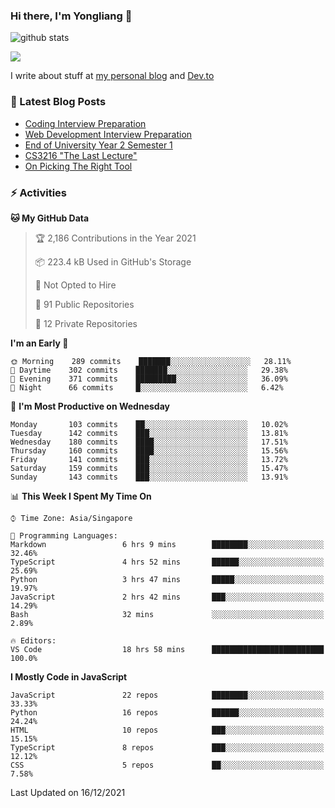 ### Hi there, I'm Yongliang 👋 
<!--
**tlylt/tlylt** is a ✨ _special_ ✨ repository because its `README.md` (this file) appears on your GitHub profile.

Here are some ideas to get you started:

- 🔭 I’m currently working on ...
- 🌱 I’m currently learning ...
- 👯 I’m looking to collaborate on ...
- 🤔 I’m looking for help with ...
- 💬 Ask me about ...
- 📫 How to reach me: ...
- 😄 Pronouns: ...
- ⚡ Fun fact: ...
-->
![github stats](https://komarev.com/ghpvc/?username=tlylt&color=green&style=plastic)

<img
align="center"
src="https://github-readme-stats.vercel.app/api/?username=tlylt&theme=dracula"
/>

I write about stuff at [my personal blog](https://www.yongliangliu.com/) and [Dev.to](https://dev.to/tlylt)

### 📕 Latest Blog Posts

<!-- BLOG-POST-LIST:START -->
- [Coding Interview Preparation](https://www.yongliangliu.com/blog/coding-interview-prep/)
- [Web Development Interview Preparation](https://www.yongliangliu.com/blog/web-dev-interview-prep/)
- [End of University Year 2 Semester 1](https://www.yongliangliu.com/blog/year-2-sem-1/)
- [CS3216 &quot;The Last Lecture&quot;](https://www.yongliangliu.com/blog/cs3216-the-last-lecture/)
- [On Picking The Right Tool](https://www.yongliangliu.com/blog/on-picking-the-right-tool/)
<!-- BLOG-POST-LIST:END -->

### ⚡ Activities
<!--START_SECTION:waka-->
**🐱 My GitHub Data** 

> 🏆 2,186 Contributions in the Year 2021
 > 
> 📦 223.4 kB Used in GitHub's Storage 
 > 
> 🚫 Not Opted to Hire
 > 
> 📜 91 Public Repositories 
 > 
> 🔑 12 Private Repositories  
 > 
**I'm an Early 🐤** 

```text
🌞 Morning    289 commits    ███████░░░░░░░░░░░░░░░░░░   28.11% 
🌆 Daytime    302 commits    ███████░░░░░░░░░░░░░░░░░░   29.38% 
🌃 Evening    371 commits    █████████░░░░░░░░░░░░░░░░   36.09% 
🌙 Night      66 commits     █░░░░░░░░░░░░░░░░░░░░░░░░   6.42%

```
📅 **I'm Most Productive on Wednesday** 

```text
Monday       103 commits    ██░░░░░░░░░░░░░░░░░░░░░░░   10.02% 
Tuesday      142 commits    ███░░░░░░░░░░░░░░░░░░░░░░   13.81% 
Wednesday    180 commits    ████░░░░░░░░░░░░░░░░░░░░░   17.51% 
Thursday     160 commits    ████░░░░░░░░░░░░░░░░░░░░░   15.56% 
Friday       141 commits    ███░░░░░░░░░░░░░░░░░░░░░░   13.72% 
Saturday     159 commits    ███░░░░░░░░░░░░░░░░░░░░░░   15.47% 
Sunday       143 commits    ███░░░░░░░░░░░░░░░░░░░░░░   13.91%

```


📊 **This Week I Spent My Time On** 

```text
⌚︎ Time Zone: Asia/Singapore

💬 Programming Languages: 
Markdown                 6 hrs 9 mins        ████████░░░░░░░░░░░░░░░░░   32.46% 
TypeScript               4 hrs 52 mins       ██████░░░░░░░░░░░░░░░░░░░   25.69% 
Python                   3 hrs 47 mins       █████░░░░░░░░░░░░░░░░░░░░   19.97% 
JavaScript               2 hrs 42 mins       ███░░░░░░░░░░░░░░░░░░░░░░   14.29% 
Bash                     32 mins             ░░░░░░░░░░░░░░░░░░░░░░░░░   2.89%

🔥 Editors: 
VS Code                  18 hrs 58 mins      █████████████████████████   100.0%

```

**I Mostly Code in JavaScript** 

```text
JavaScript               22 repos            ████████░░░░░░░░░░░░░░░░░   33.33% 
Python                   16 repos            ██████░░░░░░░░░░░░░░░░░░░   24.24% 
HTML                     10 repos            ███░░░░░░░░░░░░░░░░░░░░░░   15.15% 
TypeScript               8 repos             ███░░░░░░░░░░░░░░░░░░░░░░   12.12% 
CSS                      5 repos             ██░░░░░░░░░░░░░░░░░░░░░░░   7.58%

```



 Last Updated on 16/12/2021
<!--END_SECTION:waka-->